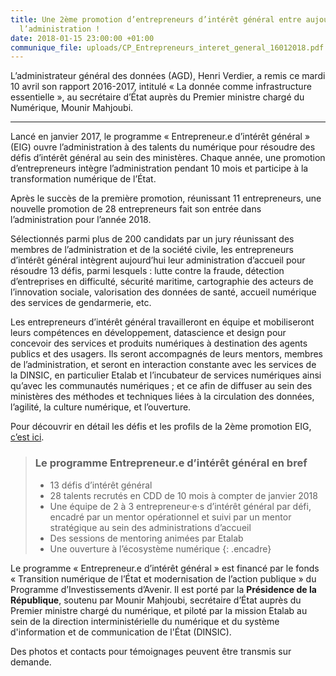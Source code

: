 ```yaml
---
title: Une 2ème promotion d’entrepreneurs d’intérêt général entre aujourd’hui dans
  l’administration !
date: 2018-01-15 23:00:00 +01:00
communique_file: uploads/CP_Entrepreneurs_interet_general_16012018.pdf
---
```


<div class="en-tete">L’administrateur général des données (AGD), Henri Verdier, a remis ce mardi 10 avril son rapport
2016-2017, intitulé « La donnée comme infrastructure essentielle », au secrétaire d’État auprès du Premier ministre
chargé du Numérique, Mounir Mahjoubi. </div>

--------


Lancé en janvier 2017, le programme « Entrepreneur.e d’intérêt général » (EIG) ouvre l’administration à des talents du
numérique pour résoudre des défis d’intérêt général au sein des ministères. Chaque année, une promotion d’entrepreneurs
intègre l’administration pendant 10 mois et participe à la transformation numérique de l’État.

Après le succès de la première promotion, réunissant 11 entrepreneurs, une nouvelle promotion de 28 entrepreneurs
fait son entrée dans l’administration pour l’année 2018.

Sélectionnés parmi plus de 200 candidats par un jury réunissant des membres de l’administration et de la société
civile, les entrepreneurs d’intérêt général intègrent aujourd’hui leur administration d’accueil pour résoudre 13 défis,
parmi lesquels : lutte contre la fraude, détection d’entreprises en difficulté, sécurité maritime, cartographie des
acteurs de l’innovation sociale, valorisation des données de santé, accueil numérique des services de gendarmerie, etc.

Les entrepreneurs d’intérêt général travailleront en équipe et mobiliseront leurs compétences en développement,
datascience et design pour concevoir des services et produits numériques à destination des agents publics et des
usagers. Ils seront accompagnés de leurs mentors, membres de l’administration, et seront en interaction constante avec
les services de la DINSIC, en particulier Etalab et l’incubateur de services numériques ainsi qu’avec les communautés
numériques ; et ce afin de diffuser au sein des ministères des méthodes et techniques liées à la circulation des
données, l’agilité, la culture numérique, et l’ouverture.

Pour découvrir en détail les défis et les profils de la 2ème promotion EIG,
[c’est ici](https://entrepreneur-interet-general.etalab.gouv.fr/).


> ### Le programme Entrepreneur.e d’intérêt général en bref
> * 13 défis d’intérêt général
> * 28 talents recrutés en CDD de 10 mois à compter de janvier 2018
> * Une équipe de 2 à 3 entrepreneur·e·s d’intérêt général par défi, encadré par un mentor
opérationnel et suivi par un mentor stratégique au sein des administrations d’accueil
> * Des sessions de mentoring animées par Etalab
> * Une ouverture à l’écosystème numérique
{: .encadre}


Le programme « Entrepreneur.e d’intérêt général » est financé par le fonds « Transition numérique de l’État et
modernisation de l’action publique » du Programme d’Investissements d’Avenir. Il est porté par la **Présidence de la
République**, soutenu par Mounir Mahjoubi, secrétaire d’État auprès du Premier ministre chargé du numérique, et piloté
par la mission Etalab au sein de la direction interministérielle du numérique et du système d'information et de
communication de l'État (DINSIC).

Des photos et contacts pour témoignages peuvent être transmis sur demande.

  



